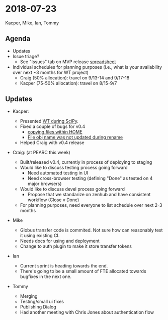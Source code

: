 2018-07-23
==========
Kacper, Mike, Ian, Tommy

Agenda
------
* Updates
* Issue triage?
  * See "Issues" tab on MVP release [spreadsheet](https://docs.google.com/spreadsheets/d/1uDXpLcohqohiWOChD2iRZeOW8jA8DBf82WjG4Xg1uBU/edit#gid=1102373024)
* Individual schedules for planning purposes (i.e., what is your availability over next ~3 months for WT project)
  * Craig (50% allocation): travel on 9/13-14 and 9/17-18
  * Kacper (75-50% allocation): travel on 8/15-9/7
   
Updates
-------

* Kacper:
    * Presented [WT during SciPy](https://www.youtube.com/watch?v=X0UX4bW_4w0).
    * Fixed a couple of bugs for v0.4
        * [copying files within HOME](https://github.com/whole-tale/wt_home_dirs/issues/11)
        * [File obj name was not updated during rename](https://github.com/whole-tale/wt_home_dirs/issues/13)
    * Helped Craig with v0.4 release

* Craig: (at PEARC this week)
  * Built/released v0.4, currently in process of deploying to staging
  * Would like to discuss testing process going forward
    * Need automated testing in UI
    * Need cross-browser testing (defining "Done" as tested on 4 major browsers)
  * Would like to discuss devel process going forward
    * Propose that we standarize on zenhub and have consistent workflow (Close v Done)
  * For planning purposes, need everyone to list schedule over next 2-3 months

* Mike
    * Globus transfer code is commited. Not sure how can reasonably test it using existing CI.
    * Needs docs for using and deployment
    * Change to auth plugin to make it store transfer tokens

* Ian
    * Current sprint is heading towards the end.
    * There's going to be a small amount of FTE allocated towards bugfixes in the next one.

* Tommy
    * Merging
    * Testing/small ui fixes
    * Publishing Dialog
    * Had another meeting with Chris Jones about authentication flow


